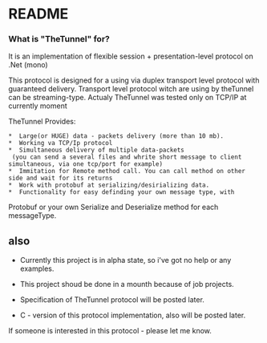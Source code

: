 # README #


### What is "TheTunnel" for? ###

It is an implementation of flexible session + presentation-level protocol on .Net (mono)

This protocol is designed for a using via  duplex transport level protocol with guaranteed delivery. 
  Transport level protocol witch are using by theTunnel can be streaming-type. Actualy TheTunnel was tested only on TCP/IP at currently moment

  TheTunnel Provides:
  
  	*  Large(or HUGE) data - packets delivery (more than 10 mb).
  	*  Working va TCP/Ip protocol
  	*  Simultaneous delivery of multiple data-packets
  	 (you can send a several files and whrite short message to client simultaneous, via one tcp/port for example)
  	*  Immitation for Remote method call. You can call method on other side and wait for its returns
  	*  Work with protobuf at serializing/desirializing data.
  	*  Functionality for easy definding your own message type, with  
  Protobuf or your own Serialize and Deserialize method for each messageType.
        
## also ##
     
* Currently this project is in alpha state, so i've got no help or any examples. 

*  This project shoud be done in a mounth because of job projects.

*  Specification of TheTunnel protocol will be posted later.

*  C - version of this protocol implementation, also will be posted later.

 If someone is interested in this protocol - please let me know.
